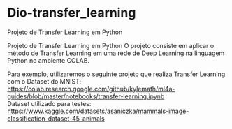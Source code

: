 # Dio-transfer_learning
Projeto de Transfer Learning em Python

Projeto de Transfer Learning em Python 
O projeto consiste em aplicar o método de Transfer Learning em uma rede de Deep Learning na linguagem Python no ambiente COLAB.  

Para exemplo, utilizaremos o seguinte projeto que realiza Transfer Learning com o Dataset do MNIST: 
https://colab.research.google.com/github/kylemath/ml4a-guides/blob/master/notebooks/transfer-learning.ipynb  
Dataset utilizado para testes:
https://www.kaggle.com/datasets/asaniczka/mammals-image-classification-dataset-45-animals
